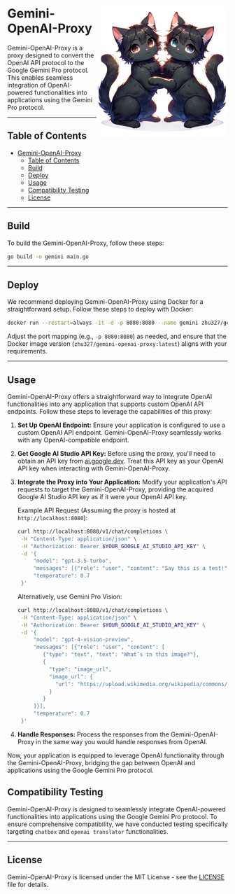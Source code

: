 <h1>
<img src="https://raw.githubusercontent.com/Sunwood-ai-labs/gemini-openai-proxy/main/docs/geminicat.png" height=300px align="right"/>
Gemini-OpenAI-Proxy
</h1>

Gemini-OpenAI-Proxy is a proxy designed to convert the OpenAI API protocol to the Google Gemini Pro protocol. This enables seamless integration of OpenAI-powered functionalities into applications using the Gemini Pro protocol.



---

## Table of Contents

- [Gemini-OpenAI-Proxy](#gemini-openai-proxy)
  - [Table of Contents](#table-of-contents)
  - [Build](#build)
  - [Deploy](#deploy)
  - [Usage](#usage)
  - [Compatibility Testing](#compatibility-testing)
  - [License](#license)

---

## Build

To build the Gemini-OpenAI-Proxy, follow these steps:

```bash
go build -o gemini main.go
```

---

## Deploy

We recommend deploying Gemini-OpenAI-Proxy using Docker for a straightforward setup. Follow these steps to deploy with Docker:

```bash
docker run --restart=always -it -d -p 8080:8080 --name gemini zhu327/gemini-openai-proxy:latest
```

Adjust the port mapping (e.g., `-p 8080:8080`) as needed, and ensure that the Docker image version (`zhu327/gemini-openai-proxy:latest`) aligns with your requirements.

---

## Usage

Gemini-OpenAI-Proxy offers a straightforward way to integrate OpenAI functionalities into any application that supports custom OpenAI API endpoints. Follow these steps to leverage the capabilities of this proxy:

1. **Set Up OpenAI Endpoint:**
   Ensure your application is configured to use a custom OpenAI API endpoint. Gemini-OpenAI-Proxy seamlessly works with any OpenAI-compatible endpoint.

2. **Get Google AI Studio API Key:**
   Before using the proxy, you'll need to obtain an API key from [ai.google.dev](https://ai.google.dev). Treat this API key as your OpenAI API key when interacting with Gemini-OpenAI-Proxy.

3. **Integrate the Proxy into Your Application:**
   Modify your application's API requests to target the Gemini-OpenAI-Proxy, providing the acquired Google AI Studio API key as if it were your OpenAI API key.

   Example API Request (Assuming the proxy is hosted at `http://localhost:8080`):
   ```bash
   curl http://localhost:8080/v1/chat/completions \
    -H "Content-Type: application/json" \
    -H "Authorization: Bearer $YOUR_GOOGLE_AI_STUDIO_API_KEY" \
    -d '{
        "model": "gpt-3.5-turbo",
        "messages": [{"role": "user", "content": "Say this is a test!"}],
        "temperature": 0.7
    }'
   ```

   Alternatively, use Gemini Pro Vision:

   ```bash
   curl http://localhost:8080/v1/chat/completions \
    -H "Content-Type: application/json" \
    -H "Authorization: Bearer $YOUR_GOOGLE_AI_STUDIO_API_KEY" \
    -d '{
        "model": "gpt-4-vision-preview",
        "messages": [{"role": "user", "content": [
           {"type": "text", "text": "What’s in this image?"},
           {
             "type": "image_url",
             "image_url": {
               "url": "https://upload.wikimedia.org/wikipedia/commons/thumb/d/dd/Gfp-wisconsin-madison-the-nature-boardwalk.jpg/2560px-Gfp-wisconsin-madison-the-nature-boardwalk.jpg"
             }
           }
        ]}],
        "temperature": 0.7
    }'
   ```

4. **Handle Responses:**
   Process the responses from the Gemini-OpenAI-Proxy in the same way you would handle responses from OpenAI.

Now, your application is equipped to leverage OpenAI functionality through the Gemini-OpenAI-Proxy, bridging the gap between OpenAI and applications using the Google Gemini Pro protocol.

## Compatibility Testing

Gemini-OpenAI-Proxy is designed to seamlessly integrate OpenAI-powered functionalities into applications using the Google Gemini Pro protocol. To ensure comprehensive compatibility, we have conducted testing specifically targeting `chatbox` and `openai translator` functionalities.

---

## License

Gemini-OpenAI-Proxy is licensed under the MIT License - see the [LICENSE](LICENSE) file for details.
